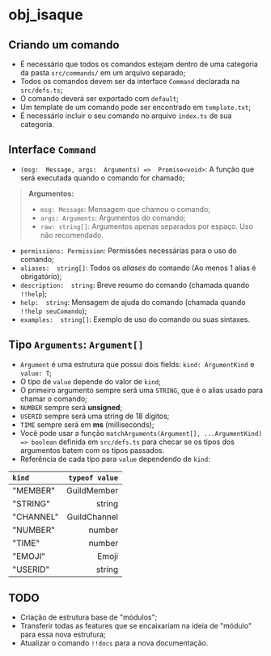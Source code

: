 # obj_isaque
## Criando um comando
* É necessário que todos os comandos estejam dentro de uma categoria da pasta `src/commands/` em um arquivo separado;
* Todos os comandos devem ser da interface `Command` declarada na `src/defs.ts`;
* O comando deverá ser exportado com `default`;
* Um template de um comando pode ser encontrado em `template.txt`;
* É necessário incluir o seu comando no arquivo `index.ts` de sua categoria.
## Interface `Command`
* `(msg:  Message, args:  Arguments) =>  Promise<void>`: A função que será executada quando o comando for chamado;
> **Argumentos:**
> * `msg: Message`: Mensagem que chamou o comando;
> * `args: Arguments`: Argumentos do comando;
> * `raw: string[]`: Argumentos apenas separados por espaço. Uso não recomendado.
* `permissions: Permission`: Permissões necessárias para o uso do comando;
* `aliases:  string[]`: Todos os *aliases* do comando (Ao menos 1 alias é obrigatório);
* `description:  string`: Breve resumo do comando (chamada quando `!!help`);
* `help:  string`: Mensagem de ajuda do comando (chamada quando `!!help seuComando`);
* `examples:  string[]`: Exemplo de uso do comando ou suas sintaxes.
## Tipo `Arguments`: `Argument[]`
* `Argument` é uma estrutura que possui dois fields: `kind: ArgumentKind` e `value: T`;
* O tipo de `value` depende do valor de `kind`;
* O primeiro argumento sempre será uma `STRING`, que é o alias usado para chamar o comando;
* `NUMBER` sempre será **unsigned**;
* `USERID` sempre será uma string de 18 dígitos;
* `TIME` sempre será em **ms** (milliseconds);
* Você pode usar a função `matchArguments(Argument[], ...ArgumentKind) => boolean` definida em `src/defs.ts` para checar se os tipos dos argumentos batem com os tipos passados.
* Referência de cada tipo para `value` dependendo de `kind`:

| **`kind`** | **`typeof value`** |
| :--------- | -----------------: |
| "MEMBER"   |        GuildMember |
| "STRING"   |             string |
| "CHANNEL"  |       GuildChannel |
| "NUMBER"   |             number |
| "TIME"     |             number |
| "EMOJI"    |              Emoji |
| "USERID"   |             string |
## TODO
* Criação de estrutura base de "módulos";
* Transferir todas as features que se encaixariam na ideia de "módulo" para essa nova estrutura;
* Atualizar o comando `!!docs` para a nova documentação.